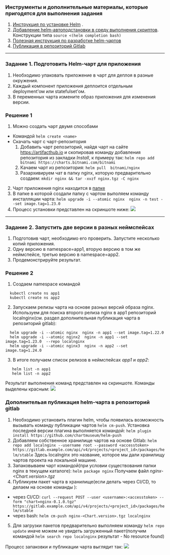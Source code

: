 ### Инструменты и дополнительные материалы, которые пригодятся для выполнения задания

1. [Инструкция по установке Helm](https://helm.sh/docs/intro/install/) . 
2. [Добавление helm-автоподстановки в среду выполнения скриптов](https://helm.sh/docs/helm/helm_completion/). Конструкции типа ```source <(helm completion bash)```
3. [Полезная инструкция по разработке helm-чартов](https://helm.sh/ru/docs/intro/using_helm/)
4. [Публикация в репозиторий Gitlab](https://docs.gitlab.com/ee/user/packages/helm_repository/)
------

### Задание 1. Подготовить Helm-чарт для приложения

1. Необходимо упаковать приложение в чарт для деплоя в разные окружения. 
2. Каждый компонент приложения деплоится отдельным deployment’ом или statefulset’ом.
3. В переменных чарта измените образ приложения для изменения версии.

### Решение 1

1. Можно создать чарт двумя способами
  - Командой ```helm create <name>```
  - Скачать чарт с чарт-репозитория
    1. Добавить чарт репозиторий, найдя чарт на сайте https://artifacthub.io и скопировав команду добавления репозитория из закладки *Install*, к примеру так:
        ```helm repo add bitnami https://charts.bitnami.com/bitnami```
    2. Качаем чарт из репозитория:
        ```helm pull  bitnami/nginx```
    3. Разархивируем чат в папку nginx, которую предварительно создаем:
        ```mkdir nginx && tar -xvzf nginx.tgz -C nginx```   
2. Чарт приложения nginx находится в [папке](charts/nginx)
3. В папке в которой создали папку с чартом выполяем команду инсталляции чарта:
  ```helm upgrade -i --atomic nginx  nginx -n test --set image.tag=1.23.0```
4. Процесс установки представлен на скриншоте ниже: 
    <img src='images/installchartnginx.png'/>
------
### Задание 2. Запустить две версии в разных неймспейсах

1. Подготовив чарт, необходимо его проверить. Запуститe несколько копий приложения.
2. Одну версию в namespace=app1, вторую версию в том же неймспейсе, третью версию в namespace=app2.
3. Продемонстрируйте результат.

### Решение 2

1. Создаем namespace командой
  ```
    kubectl create ns app1
    kubectl create ns app2
  ```
2. Запускаем релизы чарта на основе разных версий  образа nginx. Используем для поиска второго релиза nginx в app1 репозиторий localnginx(см. раздел дополнительная публикация чарта в репозиторий gitlab):
  ```
    helm upgrade -i --atomic nginx  nginx -n app1 --set image.tag=1.22.0 
    helm upgrade -i --atomic nginx2  nginx -n app1 --set image.tag=1.23.0  --repo localnginx  
    helm upgrade -i --atomic nginx3  nginx -n app2 --set image.tag=1.24.0
  ```
3. В итоге получаем список релизов в неймспейсах *app1* и *app2*:
```
   helm list -n app1
   helm list -n app2
```
Результат выполнения команд представлен на скриншоте. Команды выделены красным:
<img src='images/checkreleases.png'/>

### Дополнительая публикация helm-чарта в репозиторий gitlab

1. Необходимо установить плагин helm, чтобы появилась возможность вызывать команду публикации чартов ```helm cm-push```. Установка последней версии плагина выполняется командой:
  ```helm plugin install https://github.com/chartmuseum/helm-push```
2. Добавляем собственное хранилище чартов на основе Gitlab:
  ```helm repo add localnginx --username root --password <accesstoken>  https://gitlab.example.com/api/v4/projects/<project_id>/packages/helm/stable```
Здесь localnginx это название, которое мы дали хранилищу чартов проекта на локальной машине.
3. Запаковываем чарт командой(при условии существования папки nginx в текущем каталоге):
  ```helm package nginx```
Получаем файл *nginx-<Chart.version>.tgz*
4. Публикуем пакет чарта в хранилище(если делать через CI/CD, то делаем на основе команды  ):
- через CI/CD: 
  ```curl --request POST --user <username>:<accesstoken> --form "chart=nginx-0.1.0.tgz" https://gitlab.example.com/api/v4/projects/<project_id>/packages/helm/stable```
- через bash: 
  ```helm cm-push nginx-<Chart.version>.tgz localnginx```
5. Для загрузки пакетов предварительно выполняем команду ```helm repo update``` иначе можем не увидеть загруженный пакет(получим командой ```helm search repo localnginx```  результат - No resource found)

Процесс запаковки и публикации чарта выглядит так:
<img src='images/publishchart.png'/>
